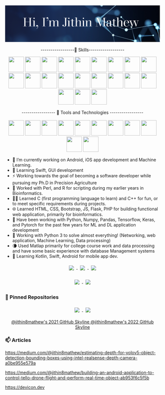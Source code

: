 <!-- ### Hi there, I'm Jithin 👋 -->
[![Jithin GitHub banner](./assets/CoverPictureJJM.png)](https://github.com/jithin8mathew)

 <p align="center">
-----------------💼 Skills------------------
 </p>

<!-- #### Currently working with or worked with at some point and time with these technologies. -->
<p align="center">

<img src="https://cdn.jsdelivr.net/gh/devicons/devicon/icons/android/android-original-wordmark.svg" width="50"  height="50" />

<img src="https://cdn.jsdelivr.net/gh/devicons/devicon/icons/swift/swift-original.svg" width="50"  height="50"/>

<img src="https://cdn.jsdelivr.net/gh/devicons/devicon/icons/tensorflow/tensorflow-original-wordmark.svg" width="50"  height="50"/>


<img src="https://cdn.jsdelivr.net/gh/devicons/devicon/icons/bootstrap/bootstrap-plain-wordmark.svg" width="50"  height="50"/>
<img src="https://cdn.jsdelivr.net/gh/devicons/devicon/icons/c/c-original.svg" width="50"  height="50"/>
<img src="https://cdn.jsdelivr.net/gh/devicons/devicon/icons/cplusplus/cplusplus-original.svg" width="50"  height="50"/>
<img src="https://cdn.jsdelivr.net/gh/devicons/devicon/icons/css3/css3-original.svg" width="50"  height="50"/>
<img src="https://cdn.jsdelivr.net/gh/devicons/devicon/icons/flask/flask-original-wordmark.svg" width="50"  height="50"/>
<img src="https://cdn.jsdelivr.net/gh/devicons/devicon/icons/github/github-original.svg" width="50"  height="50"/>
<img src="https://cdn.jsdelivr.net/gh/devicons/devicon/icons/html5/html5-original.svg" width="50"  height="50"/>
<img src="https://cdn.jsdelivr.net/gh/devicons/devicon/icons/java/java-original-wordmark.svg" width="50"  height="50"/>
<img src="https://cdn.jsdelivr.net/gh/devicons/devicon/icons/javascript/javascript-original.svg" width="50"  height="50"/>
<img src="https://cdn.jsdelivr.net/gh/devicons/devicon/icons/kotlin/kotlin-original.svg" width="50"  height="50"/>
<img src="https://cdn.jsdelivr.net/gh/devicons/devicon/icons/matlab/matlab-original.svg" width="50"  height="50"/>
<img src="https://cdn.jsdelivr.net/gh/devicons/devicon/icons/mongodb/mongodb-original-wordmark.svg" width="50"  height="50"/>
<img src="https://cdn.jsdelivr.net/gh/devicons/devicon/icons/numpy/numpy-original-wordmark.svg" width="50"  height="50"/>
<img src="https://cdn.jsdelivr.net/gh/devicons/devicon/icons/pandas/pandas-original-wordmark.svg" width="50"  height="50"/>
<img src="https://cdn.jsdelivr.net/gh/devicons/devicon/icons/perl/perl-original.svg" width="50"  height="50"/>
<img src="https://cdn.jsdelivr.net/gh/devicons/devicon/icons/php/php-plain.svg" width="50"  height="50"/>
<img src="https://cdn.jsdelivr.net/gh/devicons/devicon/icons/python/python-original-wordmark.svg" width="50"  height="50"/>
<img src="https://cdn.jsdelivr.net/gh/devicons/devicon/icons/r/r-original.svg" width="50"  height="50"/>

</p>

 <p align="center">
----------------- 🔭 Tools and Technologies ----------------- 
 <br>
 <br>
 
 <img src="https://cdn.jsdelivr.net/gh/devicons/devicon/icons/atom/atom-original-wordmark.svg" width="50"  height="50"/>
 <img src="https://cdn.jsdelivr.net/gh/devicons/devicon/icons/debian/debian-original.svg" width="50"  height="50"/>
 <img src="https://cdn.jsdelivr.net/gh/devicons/devicon/icons/gimp/gimp-original-wordmark.svg" width="50"  height="50"/>
 <img src="https://cdn.jsdelivr.net/gh/devicons/devicon/icons/git/git-plain-wordmark.svg" width="50"  height="50"/>
 <img src="https://cdn.jsdelivr.net/gh/devicons/devicon/icons/inkscape/inkscape-plain-wordmark.svg" width="50"  height="50"/>
 <img src="https://cdn.jsdelivr.net/gh/devicons/devicon/icons/linux/linux-original.svg" width="50"  height="50"/>
 <img src="https://cdn.jsdelivr.net/gh/devicons/devicon/icons/raspberrypi/raspberrypi-original.svg" width="50"  height="50"/>
 <img src="https://cdn.jsdelivr.net/gh/devicons/devicon/icons/ubuntu/ubuntu-plain-wordmark.svg" width="50"  height="50"/>
 <img src="https://cdn.jsdelivr.net/gh/devicons/devicon/icons/arduino/arduino-original-wordmark.svg" width="50"  height="50"/>
 <img src="https://cdn.jsdelivr.net/gh/devicons/devicon/icons/rstudio/rstudio-original.svg" width="50"  height="50"/>
 <img src="https://cdn.jsdelivr.net/gh/devicons/devicon/icons/jupyter/jupyter-original-wordmark.svg" width="50"  height="50"/>
 </p>



- 🔭 I’m currently working on Android, iOS app development and Machine Learning.
- 🌱 Learning Swift, GUI development 
- ⚡ Working towards the goal of becoming a software developer while pursuing my Ph.D in Precision Agriculture
- 🧬 Worked with Perl, and R for scripting during my earlier years in Bioinformatics. 
- 👨‍💻 Learned C (first programming language to learn) and C++ for fun, or to meet specific requirements during projects. 
- 🌐 Learned HTML, CSS, Bootstrap, JS, Flask, PHP for building functional web application, primarily for bioinformatics.
- 🚀 Have been working with Python, Numpy, Pandas, Tensorflow, Keras, and Pytorch for the past few years for ML and DL application development
- 🐍 Working with Python 3 to solve almost everything! (Networking, web application, Machine Learning, Data processing)
- 🌘 Used Matlap primarily for college course work and data processing and have some basic experience with database Management systems
- 📡 Learning Kotlin, Swift, Android for mobile app dev.    


<p align="center">
  <a href="https://github.com/jithin8mathew/tailwindcss-v2-dark-mode-template">
   <img align="center" style="margin:0.5rem" src="https://badges.pufler.dev/visits/jithin8mathew/jithin8mathew"/>
  </a>
 
   <a href="https://github.com/jithin8mathew/tailwindcss-v2-dark-mode-template">
   <img align="center" style="margin:0.5rem" src="https://badges.pufler.dev/years/jithin8mathew"/>
  </a>
 
   <a href="https://github.com/jithin8mathew/tailwindcss-v2-dark-mode-template">
   <img align="center" style="margin:0.5rem" src="https://badges.pufler.dev/repos/jithin8mathew"/>
  </a>
 
<!--  <a href="https://github.com/jithin8mathew/tailwindcss-v2-dark-mode-template">
   <img align="center" style="margin:0.5rem" src="https://raw.githubusercontent.com/jithin8mathew/Tello_object_detection_demo_application/views.svg"/>
  </a>
  -->
 </p>                                                                                                             
 
<!-- [![Years Badge](https://badges.pufler.dev/years/jithin8mathew)](https://badges.pufler.dev)
[![Repos Badge](https://badges.pufler.dev/repos/jithin8mathew)](https://badges.pufler.dev) -->
  
  
<p align="center">
  <a href="https://github.com/jithin8mathew/tailwindcss-v2-dark-mode-template">
<!-- ![Jithin's GitHub stats](https://github-readme-stats.vercel.app/api?username=jithin8mathew&show_icons=true&theme=merko)
    [![Top Langs](https://github-readme-stats.vercel.app/api/top-langs/?username=jithin8mathew&layout=compact&theme=merko)](https://github.com/jithin8mathew/github-readme-stats) -->
    <img align="center" style="margin:0.5rem" src="https://github-readme-stats.vercel.app/api?username=jithin8mathew&show_icons=true&theme=merko" />
  </a>
  <a href="https://github.com/jithin8mathew/tailwindcss-v2-dark-mode-template">
    <img align="center" style="margin:0.5rem" src="https://github-readme-stats.vercel.app/api/top-langs/?username=jithin8mathew&layout=compact&theme=merko&langs_count=10" />
  </a>
</p>
    
<!--  [![jithin pinned repos](https://github-readme-stats.vercel.app/api/pin/?username=jithin8mathew&repo=Protein-feature-extraction&theme=merko)](https://github-readme-stats.vercel.app/api/pin/?username=jithin8mathew&repo=Protein-feature-extraction) -->
### 📌 Pinned Repositories
<p align="center">
  <a href="https://github.com/jithin8mathew/Protein-feature-extraction">
    <img align="center" style="margin:0.5rem" src="https://github-readme-stats.vercel.app/api/pin/?username=jithin8mathew&repo=Protein-feature-extraction&theme=merko" />
 </a>
  
   <a href="https://github.com/jithin8mathew/Tello_object_detection_demo_application">
    <img align="center" style="margin:0.5rem" src="https://github-readme-stats.vercel.app/api/pin/?username=jithin8mathew&repo=Tello_object_detection_demo_application&theme=merko" />
   </a>
  
  </p>
  
  <p align="center">
  <a href="https://skyline.github.com/jithin8mathew/2021">
   @jithin8mathew's  2021 GitHub Skyline
  </a>
  <a href="https://skyline.github.com/jithin8mathew/2022">
   @jithin8mathew's  2022 GitHub Skyline
  </a>
 </p>
 
### 📫 Articles
 
 https://medium.com/@jithin8mathew/estimating-depth-for-yolov5-object-detection-bounding-boxes-using-intel-realsense-depth-camera-a0be955e579a
 
 https://medium.com/@jithin8mathew/building-an-android-application-to-control-tello-drone-flight-and-perform-real-time-object-ab953f6c5f5b
<!--
**jithin8mathew/jithin8mathew** is a ✨ _special_ ✨ repository because its `README.md` (this file) appears on your GitHub profile.

Here are some ideas to get you started:

- 🔭 I’m currently working on Android, iOS app development and Machine Learning.
- 🌱 I’m currently learning Swift, GUI development 
- 👯 I’m looking to collaborate on ...
- 🤔 I’m looking for help with ...
- 💬 Ask me about ...
- 📫 How to reach me: ...
- 😄 Pronouns: ...
- ⚡ Fun fact: ...
-->
https://devicon.dev
